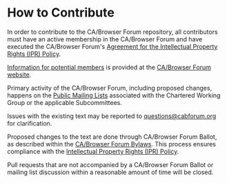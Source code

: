 # How to Contribute

In order to contribute to the CA/Browser Forum repository, all contributors
must have an active membership in the CA/Browser Forum and have executed the
CA/Browser Forum's
[Agreement for the Intellectual Property Rights (IPR) Policy](https://cabforum.org/ipr-policy).

[Information for potential members](https://cabforum.org/information-for-potential-members) is
provided at the [CA/Browser Forum website](https://cabforum.org).

Primary activity of the CA/Browser Forum, including proposed changes, happens
on the [Public Mailing Lists](https://cabforum.org/email-lists) associated with
the Chartered Working Group or the applicable Subcommittees.

Issues with the existing text may be reported to [questions@cabforum.org](mailto:questions@cabforum.org)
for clarification.

Proposed changes to the text are done through CA/Browser Forum Ballot, as
described within the [CA/Browser Forum Bylaws](https://cabforum.org/bylaws).
This process ensures compliance with the [Intellectual Property Rights (IPR)
Policy](https://cabforum.org/ipr-policy).

Pull requests that are not accompanied by a CA/Browser Forum Ballot or mailing
list discussion within a reasonable amount of time will be closed.
